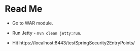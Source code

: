# Read Me


* Go to WAR module.

* Run Jetty - `mvn clean jetty:run`.

* Hit https://localhost:8443/testSpringSecurity2EntryPoints/

